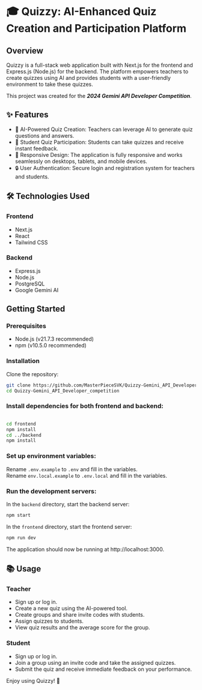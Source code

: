 # 🎓 Quizzy: AI-Enhanced Quiz Creation and Participation Platform
## Overview

Quizzy is a full-stack web application built with Next.js for the frontend and Express.js (Node.js) for the backend. The platform empowers teachers to create quizzes using AI and provides students with a user-friendly environment to take these quizzes.

This project was created for the ***2024 Gemini API Developer Competition***.
## ✨ Features

  * 🤖 AI-Powered Quiz Creation: Teachers can leverage AI to generate quiz questions and answers.
  * 📝 Student Quiz Participation: Students can take quizzes and receive instant feedback.
  * 📱 Responsive Design: The application is fully responsive and works seamlessly on desktops, tablets, and mobile devices.
  * 🔒 User Authentication: Secure login and registration system for teachers and students.

## 🛠️ Technologies Used
### Frontend

  * Next.js
  * React
  * Tailwind CSS

### Backend

  * Express.js
  * Node.js
  * PostgreSQL
  * Google Gemini AI

## Getting Started
### Prerequisites

* Node.js (v21.7.3 recommended)
* npm (v10.5.0 recommended)

### Installation

  Clone the repository:

  ```bash
git clone https://github.com/MasterPieceSVK/Quizzy-Gemini_API_Developer_competition
cd Quizzy-Gemini_API_Developer_competition
```

### Install dependencies for both frontend and backend:

```bash

cd frontend
npm install
cd ../backend
npm install
```
### Set up environment variables:

Rename ```.env.example``` to ```.env``` and fill in the variables. \
Rename ```env.local.example``` to ```.env.local``` and fill in the variables.



### Run the development servers:

In the ```backend``` directory, start the backend server:


```bash
npm start
```

In the ```frontend``` directory, start the frontend server:


```bash
npm run dev
```
The application should now be running at http://localhost:3000.

## 📚 Usage
### Teacher

  * Sign up or log in.
  * Create a new quiz using the AI-powered tool.
  * Create groups and share invite codes with students.
  * Assign quizzes to students.
  * View quiz results and the average score for the group.

### Student

  * Sign up or log in.
  * Join a group using an invite code and take the assigned quizzes.
  * Submit the quiz and receive immediate feedback on your performance.

Enjoy using Quizzy! 🚀
